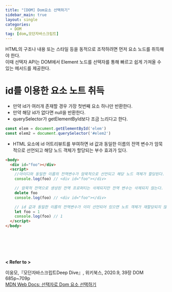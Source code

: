 ```yaml
---
title: "[DOM] Dom요소 선택하기"
sidebar_main: true
layout: single
categories: 
  - DOM  
tag: [dom,모던자바스크립트]
---
```


HTML의 구조나 내용 또는 스타일 등을 동적으로 조작하려면 먼저 요소 노드를 취득해야 한다.  
이때 선택자 API는 DOM에서 Element 노드를 선택자를 통해 빠르고 쉽게 가져올 수 있는 메서드를 제공한다.    

# id를 이용한 요소 노트 취득

- 만약 id가 여러개 존재할 경우 가장 첫번째 요소 하나만 반환한다.  
- 만약 해당 id가 없다면 null을 반환한다.  
- querySelector가 getElementById보다 조금 느리다고 한다.

```js
const elem = document.getElementById('elem')
const elem2 = document.querySelector('#elem2')
```
- HTML 요소에 id 어트리뷰트를 부여하면 id 값과 동일한 이름의 전역 변수가 암묵적으로 선언되고 해당 노드 객체가 할당되는 부수 효과가 있다.

```html
<body>
  <div id="foo"></div>
  <script>
    //아이디와 동일한 이름의 전역변수가 암묵적으로 선언되고 해당 노드 객체가 할당된다.
    console.log(foo) // <div id="foo"></div>

    // 암묵적 전역으로 생성된 전역 프로퍼티는 삭제되지만 전역 변수는 삭제되지 않는다.
    delete foo
    console.log(foo) // <div id="foo"></div>

    // id 값과 동일한 이름의 전역변수가 이미 선언되어 있으면 노트 객체가 재할당되지 않는다.
    let foo = 1
    console.log(foo) // 1
  </script>
</body>
```



<br /><br /><br /><br />

**< Refer to >**<br />

이웅모,『모던자바스크립트Deep Dive』, 위키북스, 2020.9, 39장 DOM 685p~709p  
[MDN Web Docs: 선택자로 Dom 요소 선택하기](https://developer.mozilla.org/ko/docs/Web/API/Document_Object_Model/Locating_DOM_elements_using_selectors)
